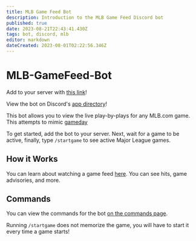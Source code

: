 ```yaml
---
title: MLB Game Feed Bot
description: Introduction to the MLB Game Feed Discord bot
published: true
date: 2023-08-21T22:43:41.430Z
tags: bot, discord, mlb
editor: markdown
dateCreated: 2023-08-01T02:22:56.346Z
---
```


# MLB-GameFeed-Bot

Add to your server with [this link](https://canary.discord.com/api/oauth2/authorize?client_id=987144502374436895&permissions=1067024&scope=bot%20applications.commands)!

View the bot on Discord's [app directory](https://discord.com/application-directory/987144502374436895)!

This bot allows you to view the live play-by-plays for any MLB.com game. This attempts to mimic [gameday](https://mlb.com/gameday)

To get started, add the bot to your server. Next, wait for a game to be active, finally, type `/startgame` to see active Major League games.

## How it Works

You can learn about watching a game feed [here](/bots/discord/mlb-game-feed/watching-a-game-feed). You can see hits, game advisories, and more.

## Commands

You can view the commands for the bot [on the commands page](/bots/discord/mlb-game-feed/commands).

Running `/startgame` does not memorize the game, you will have to start it every time a game starts!
